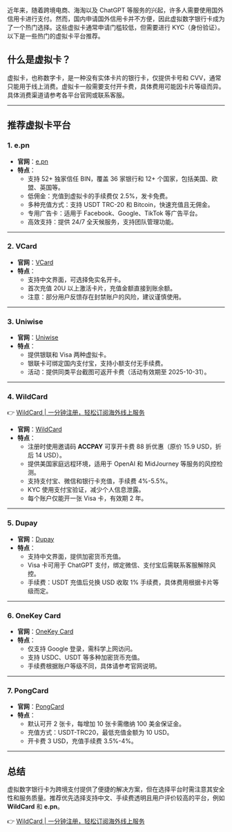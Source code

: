 近年来，随着跨境电商、海淘以及 ChatGPT 等服务的兴起，许多人需要使用国外信用卡进行支付。然而，国内申请国外信用卡并不方便，因此虚拟数字银行卡成为了一个热门选择。这些虚拟卡通常申请门槛较低，但需要进行 KYC（身份验证）。以下是一些热门的虚拟卡平台推荐。

## 什么是虚拟卡？

虚拟卡，也称数字卡，是一种没有实体卡片的银行卡，仅提供卡号和 CVV，通常只能用于线上消费。虚拟卡一般需要支付开卡费，具体费用可能因卡片等级而异。具体消费渠道请参考各平台官网或联系客服。

---

## 推荐虚拟卡平台

### 1. **e.pn**
- **官网**：[e.pn](https://e.pn/?lang=zh)
- **特点**：
  - 支持 52+ 独家信任 BIN，覆盖 36 家银行和 12+ 个国家，包括美国、欧盟、英国等。
  - 低佣金：充值到虚拟卡的手续费仅 2.5%，发卡免费。
  - 多种充值方式：支持 USDT TRC-20 和 Bitcoin，快速充值且无佣金。
  - 专用广告卡：适用于 Facebook、Google、TikTok 等广告平台。
  - 高效支持：提供 24/7 全天候服务，支持团队管理功能。

---

### 2. **VCard**
- **官网**：[VCard](https://m.51vcard.com/)
- **特点**：
  - 支持中文界面，可选择免实名开卡。
  - 首次充值 20U 以上激活卡片，充值金额直接到账余额。
  - 注意：部分用户反馈存在封禁账户的风险，建议谨慎使用。

---

### 3. **Uniwise**
- **官网**：[Uniwise](https://uniwise.pro/)
- **特点**：
  - 提供银联和 Visa 两种虚拟卡。
  - 银联卡可绑定国内支付宝，支持小额支付无手续费。
  - 活动：提供同类平台截图可返开卡费（活动有效期至 2025-10-31）。

---

### 4. **WildCard**
👉 [WildCard | 一分钟注册，轻松订阅海外线上服务](https://bit.ly/bewildcard)

- **官网**：[WildCard](https://bit.ly/bewildcard)
- **特点**：
  - 注册时使用邀请码 **ACCPAY** 可享开卡费 88 折优惠（原价 15.9 USD，折后 14 USD）。
  - 提供美国家庭远程环境，适用于 OpenAI 和 MidJourney 等服务的风控检测。
  - 支持支付宝、微信和银行卡充值，手续费 4%-5.5%。
  - KYC 使用支付宝验证，减少个人信息泄露。
  - 每个账户仅能开一张 Visa 卡，有效期 2 年。

---

### 5. **Dupay**
- **官网**：[Dupay](https://www.dupay.one/zh-cn/)
- **特点**：
  - 支持中文界面，提供加密货币充值。
  - Visa 卡可用于 ChatGPT 支付，绑定微信、支付宝后需联系客服解除风控。
  - 手续费：USDT 充值后兑换 USD 收取 1% 手续费，具体费用根据卡片等级而定。

---

### 6. **OneKey Card**
- **官网**：[OneKey Card](https://card.onekey.so/)
- **特点**：
  - 仅支持 Google 登录，需科学上网访问。
  - 支持 USDC、USDT 等多种加密货币充值。
  - 手续费根据账户等级不同，具体请参考官网说明。

---

### 7. **PongCard**
- **官网**：[PongCard](https://pongcard.com/)
- **特点**：
  - 默认可开 2 张卡，每增加 10 张卡需缴纳 100 美金保证金。
  - 充值方式：USDT-TRC20，最低充值金额为 10 USD。
  - 开卡费 3 USD，充值手续费 3.5%-4%。

---

## 总结

虚拟数字银行卡为跨境支付提供了便捷的解决方案，但在选择平台时需注意其安全性和服务质量。推荐优先选择支持中文、手续费透明且用户评价较高的平台，例如 **WildCard** 和 **e.pn**。

👉 [WildCard | 一分钟注册，轻松订阅海外线上服务](https://bit.ly/bewildcard)